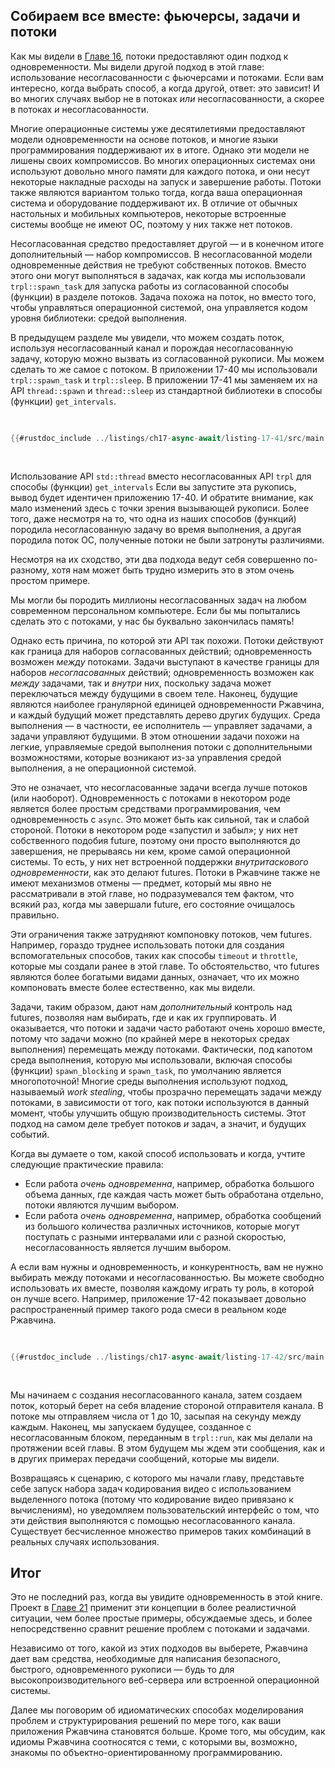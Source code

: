 ## Собираем все вместе: фьючерсы, задачи и потоки

Как мы видели в [Главе 16][ch16]<!-- игнорировать -->, потоки предоставляют один подход к
одновременности. Мы видели другой подход в этой главе: использование несогласованности с
фьючерсами и потоками. Если вам интересно, когда выбрать способ, а когда другой,
ответ: это зависит! И во многих случаях выбор не в потоках _или_
несогласованности, а скорее в потоках _и_ несогласованности.

Многие операционные системы уже десятилетиями предоставляют модели одновременности на основе потоков, и многие языки программирования поддерживают их в итоге. Однако эти модели не лишены своих компромиссов. Во многих операционных системах они
используют довольно много памяти для каждого потока, и они несут некоторые накладные расходы на
запуск и завершение работы. Потоки также являются вариантом только тогда, когда ваша
операционная система и оборудование поддерживают их. В отличие от обычных настольных и мобильных компьютеров, некоторые встроенные системы вообще не имеют ОС, поэтому у них также нет потоков.

Несогласованная средство предоставляет другой — и в конечном итоге дополнительный — набор компромиссов. В несогласованной модели одновременные действия не требуют собственных
потоков. Вместо этого они могут выполняться в задачах, как когда мы использовали `trpl::spawn_task` для
запуска работы из согласованной способы (функции) в разделе потоков. Задача
похожа на поток, но вместо того, чтобы управляться операционной системой, она
управляется кодом уровня библиотеки: средой выполнения.

В предыдущем разделе мы увидели, что можем создать поток, используя несогласованный
канал и порождая несогласованную задачу, которую можно вызвать из согласованной рукописи. Мы можем
сделать то же самое с потоком. В приложении 17-40 мы использовали `trpl::spawn_task` и `trpl::sleep`. В приложении 17-41 мы заменяем их на API `thread::spawn` и `thread::sleep` из стандартной библиотеки в способы (функции) `get_intervals`.

<Listing number="17-41" caption="Использование API `std::thread` вместо несогласованных API `trpl` для способы (функции) `get_intervals`" file-name="src/main.rs">

```rust
{{#rustdoc_include ../listings/ch17-async-await/listing-17-41/src/main.rs:threads}}
```

</Listing>

Использование API `std::thread` вместо несогласованных API `trpl` для способы (функции) `get_intervals` Если вы запустите эта рукопись, вывод будет идентичен приложению 17-40. И
обратите внимание, как мало изменений здесь с точки зрения вызывающей рукописи. Более того, даже несмотря на то, что одна из наших способов (функций) породила несогласованную задачу во время выполнения, а
другая породила поток ОС, полученные потоки не были затронуты
различиями.

Несмотря на их сходство, эти два подхода ведут себя совершенно по-разному,
хотя нам может быть трудно измерить это в этом очень простом примере.

Мы могли бы породить миллионы несогласованных задач на любом современном персональном компьютере. Если бы мы попытались сделать это с потоками, у нас бы буквально закончилась память!

Однако есть причина, по которой эти API так похожи. Потоки действуют как граница
для наборов согласованных действий; одновременность возможен _между_ потоками. Задачи выступают в качестве границы для наборов _несогласованных_ действий; одновременность возможен как _между_ задачами, так и _внутри_ них, поскольку задача может переключаться между
будущими в своем теле. Наконец, будущие являются наиболее гранулярной единицей одновременности Ржавчина, и каждый будущий может представлять дерево других будущих.
Среда выполнения — в частности, ее исполнитель — управляет задачами, а задачи управляют будущими. В этом отношении задачи похожи на легкие, управляемые средой выполнения потоки с
дополнительными возможностями, которые возникают из-за управления средой выполнения, а не
операционной системой.

Это не означает, что несогласованные задачи всегда лучше потоков (или наоборот). Одновременность с потоками в некотором роде является более простым средствами программирования,
чем одновременность с `async`. Это может быть как сильной, так и слабой стороной. Потоки
в некотором роде «запустил и забыл»; у них нет собственного подобия future, поэтому они
просто выполняются до завершения, не прерываясь ни кем, кроме самой операционной
системы. То есть, у них нет встроенной поддержки _внутритаскового
одновременности_, как это делают futures. Потоки в Ржавчине также не имеют механизмов
отмены — предмет, который мы явно не рассматривали в этой главе, но
подразумевался тем фактом, что всякий раз, когда мы завершали future, его состояние очищалось
правильно.

Эти ограничения также затрудняют компоновку потоков, чем futures. Например, гораздо
труднее использовать потоки для создания вспомогательных способов, таких как
способы `timeout` и `throttle`, которые мы создали ранее в этой главе. То обстоятельство, что
futures являются более богатыми видами данных, означает, что их можно компоновать вместе более
естественно, как мы видели.

Задачи, таким образом, дают нам _дополнительный_ контроль над futures, позволяя нам выбирать,
где и как их группировать. И оказывается, что потоки и задачи часто работают
очень хорошо вместе, потому что задачи можно (по крайней мере в некоторых средах выполнения) перемещать
между потоками. Фактически, под капотом среда выполнения, которую мы
использовали, включая способы (функции) `spawn_blocking` и `spawn_task`,
по умолчанию является многопоточной! Многие среды выполнения используют подход, называемый _work stealing_,
чтобы прозрачно перемещать задачи между потоками, в зависимости от того, как потоки
используются в данный момент, чтобы улучшить общую производительность системы. Этот
подход на самом деле требует потоков _и_ задач, а значит, и будущих событий.

Когда вы думаете о том, какой способ использовать и когда, учтите следующие практические правила:

- Если работа _очень одновременна_, например, обработка большого объема данных, где
каждая часть может быть обработана отдельно, потоки являются лучшим выбором.
- Если работа _очень одновременна_, например, обработка сообщений из большого количества
различных источников, которые могут поступать с разными интервалами или с разной скоростью,
несогласованность является лучшим выбором.

А если вам нужны и одновременность, и конкурентность, вам не нужно выбирать
между потоками и несогласованностью. Вы можете свободно использовать их вместе, позволяя каждому
играть ту роль, в которой он лучше всего. Например, приложение 17-42 показывает довольно распространенный
пример такого рода смеси в реальном коде Ржавчина.

<Listing number="17-42" caption="Отправка сообщений с блокирующим кодом в потоке и ожидание сообщений в несогласованном блоке" file-name="src/main.rs">

```rust
{{#rustdoc_include ../listings/ch17-async-await/listing-17-42/src/main.rs:all}}
```

</Listing>

Мы начинаем с создания несогласованного канала, затем создаем поток, который берет на себя
владение стороной отправителя канала. В потоке мы отправляем
числа от 1 до 10, засыпая на секунду между каждым. Наконец, мы запускаем
будущее, созданное с несогласованным блоком, переданным в `trpl::run`, как мы делали
на протяжении всей главы. В этом будущем мы ждем эти сообщения, как и в
других примерах передачи сообщений, которые мы видели.

Возвращаясь к сценарию, с которого мы начали главу, представьте себе запуск набора
задач кодирования видео с использованием выделенного потока (потому что кодирование видео
привязано к вычислениям), но уведомляем пользовательский интерфейс о том, что эти действия выполняются с помощью несогласованного
канала. Существует бесчисленное множество примеров таких комбинаций в
реальных случаях использования.

## Итог

Это не последний раз, когда вы увидите одновременность в этой книге. Проект в
[Главе 21][ch21] применит эти концепции в более реалистичной ситуации,
чем более простые примеры, обсуждаемые здесь, и более непосредственно сравнит решение проблем с потоками и задачами.

Независимо от того, какой из этих подходов вы выберете, Ржавчина дает вам средства, необходимые для написания безопасного, быстрого, одновременного рукописи — будь то для высокопроизводительного веб-сервера или встроенной операционной системы.

Далее мы поговорим об идиоматических способах моделирования проблем и структурирования решений
по мере того, как ваши приложения Ржавчина становятся больше. Кроме того, мы обсудим, как идиомы Ржавчина
соотносятся с теми, с которыми вы, возможно, знакомы по объектно-ориентированному программированию.

[ch16]: http://localhost:3000/ch16-00-concurrency.html
[combining-futures]: ch17-03-more-futures.html#building-our-own-async-abstractions
[streams]: ch17-04-streams.html#composing-streams
[ch21]: ch21-00-final-project-a-web-server.html
